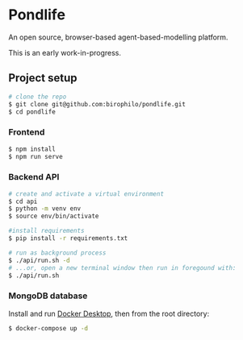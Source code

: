 # Pondlife

An open source, browser-based agent-based-modelling platform.

This is an early work-in-progress.

## Project setup

```bash
# clone the repo
$ git clone git@github.com:birophilo/pondlife.git
$ cd pondlife
```

### Frontend

```bash
$ npm install
$ npm run serve
```


### Backend API

```bash
# create and activate a virtual environment
$ cd api
$ python -m venv env
$ source env/bin/activate

#install requirements
$ pip install -r requirements.txt

# run as background process
$ ./api/run.sh -d
# ...or, open a new terminal window then run in foregound with:
$ ./api/run.sh
```

### MongoDB database

Install and run [Docker Desktop](https://www.docker.com), then from the root directory:

```bash
$ docker-compose up -d
```